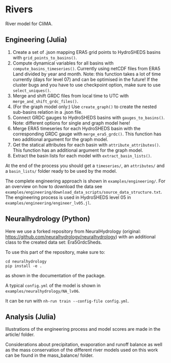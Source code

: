 # Rivers
River model for CliMA.

## Engineering (Julia)
1. Create a set of .json mapping ERA5 grid points to HydroSHEDS basins with `grid_points_to_basins()`.
2. Compute dynamical variables for all basins with `compute_basins_timeseries()`. Currently using netCDF files from ERA5 Land divided by year and month. Note: this function takes a lot of time currently (days for level 07) and can be optimised in the future! If the cluster bugs and you have to use checkpoint option, make sure to use `select_uniques()`.
3. Merge and shift GRDC files from local time to UTC with `merge_and_shift_grdc_files()`.
4. (For the graph model only:) Use `create_graph()` to create the nested sub-basins relation in a .json file.
5. Connect GRDC gauges to HydroSHEDS basins with `gauges_to_basins()`. Note: different options for single and graph model here!
6. Merge ERA5 timeseries for each HydroSHEDS basin with the corresponding GRDC gauge with `merge_era5_grdc()`. This function has two additional argument for the graph model.
7. Get the statical attributes for each basin with `attribute_attributes()`. This function has an additional argument for the graph model.
8. Extract the basin lists for each model with `extract_basin_lists()`.

At the end of the process you should get a `timeseries/`, an `attributes/` and a `basin_lists/` folder ready to be used by the model.

The complete engineering approach is shown in `examples/engineering/`. For an overview on how to download the data see `examples/engineering/download_data_scripts/source_data_structure.txt`. The engineering process is used in HydroSHEDS level 05 in `examples/engineering/engineer_lv05.jl`.

## Neuralhydrology (Python)
Here we use a forked repository from NeuralHydrology (original: https://github.com/neuralhydrology/neuralhydrology) with an additional class to the created data set: Era5GrdcSheds. 

To use this part of the repository, make sure to:
```
cd neuralhydrology
pip install -e .
```
as shown in the documentation of the package.

A typical `config.yml` of the model is shown in `examples/neuralhydrology/NA_lv06`.

It can be run with `nh-run train --config-file config.yml`.

## Analysis (Julia)
Illustrations of the engineering process and model scores are made in the article/ folder.

Considerations about precipitation, evaporation and runoff balance as well as the mass conservation of the different river models used on this work can be found in the mass_balance/ folder.

